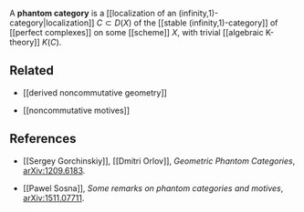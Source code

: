 A **phantom category** is a [[localization of an (infinity,1)-category|localization]] $C \subset D(X)$ of the [[stable (infinity,1)-category]] of [[perfect complexes]] on some [[scheme]] $X$, with trivial [[algebraic K-theory]] $K(C)$.

## Related

* [[derived noncommutative geometry]]

* [[noncommutative motives]]

## References

* [[Sergey Gorchinskiy]], [[Dmitri Orlov]], _Geometric Phantom Categories_, [arXiv:1209.6183](http://arxiv.org/abs/1209.6183).

* [[Pawel Sosna]], _Some remarks on phantom categories and motives_, [arXiv:1511.07711](http://arxiv.org/abs/1511.07711).
